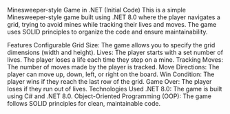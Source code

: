 Minesweeper-style Game in .NET (Initial Code)
This is a simple Minesweeper-style game built using .NET 8.0 where the player navigates a grid, trying to avoid mines while tracking their lives and moves. The game uses SOLID principles to organize the code and ensure maintainability.

Features
Configurable Grid Size: The game allows you to specify the grid dimensions (width and height).
Lives: The player starts with a set number of lives. The player loses a life each time they step on a mine.
Tracking Moves: The number of moves made by the player is tracked.
Move Directions: The player can move up, down, left, or right on the board.
Win Condition: The player wins if they reach the last row of the grid.
Game Over: The player loses if they run out of lives.
Technologies Used
.NET 8.0: The game is built using C# and .NET 8.0.
Object-Oriented Programming (OOP): The game follows SOLID principles for clean, maintainable code.
